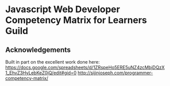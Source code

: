 # Javascript Web Developer Competency Matrix for Learners Guild



## Acknowledgements

Built in part on the excellent work done here:
https://docs.google.com/spreadsheets/d/1ZRspeHo5ERE5uNZ4zcMbjDQzX1_EhvZ3HyLebKeZ0jQ/edit#gid=0
http://sijinjoseph.com/programmer-competency-matrix/
